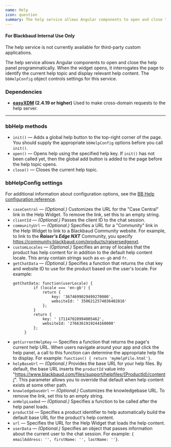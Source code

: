 ```yaml
---
name: Help
icon: question
summary: The help service allows Angular components to open and close the help panel programmatically.
---
```


<div class="alert alert-warning">
  <div class="media">
    <div class="media-left">
      <span class="fa-stack fa-lg"><i class="fa fa-circle fa-stack-2x"></i><i class="fa fa-flag fa-stack-1x fa-inverse"></i></span>
    </div>
    <div class="media-body">
      <h4 class="media-heading" id="advanced-users-only">For Blackbaud Internal Use Only</h4>
      The help service is not currently available for third-party custom applications.
    </div>
  </div>
</div>


The help service allows Angular components to open and close the help panel programmatically. When the widget opens, it interrogates the page to identify the current help topic and display relevant help content. The `bbHelpConfig` object controls settings for this service.

 ### Dependencies ###

 - **[easyXDM](http://easyxdm.net/wp/) (2.4.19 or higher)** Used to make cross-domain requests to the help server.

---

### bbHelp methods ###
- `init()` &mdash; Adds a global help button to the top-right corner of the page. You should supply the appropriate `bbHelpConfig` options before you call `init()`.
- `open()` &mdash; Opens help using the specified help key. If `init()` has not been called yet, then the global add button is added to the page before the help topic opens.
- `close()` &mdash; Closes the current help topic.

### bbHelpConfig settings ###
For additional information about configuration options, see the <a href="https://docs.blackbaud.com/bb-help-docs/learn/configuration/config-settings">BB Help configuration reference</a>.
- `caseCentral` &mdash; *(Optional.)* Customizes the URL for the "Case Central" link in the Help Widget. To remove the link, set this to an empty string.
- `clientId` &mdash; *(Optional.)* Passes the client ID to the chat session.
- `communityUrl` &mdash; *(Optional.)* Specifies a URL for a "Community" link in the Help Widget to link to a Blackbaud Community website. For example, to link to the ***Raiser's Edge NXT*** Community, you specify <a href="https://community.blackbaud.com/products/raisersedgenxt" target="_blank">https://community.blackbaud.com/products/raisersedgenxt</a>.
- `customLocales` &mdash; *(Optional.)* Specifies an array of locales that the product has help content for in addition to the default help content locale. This array contain strings such as `en-gb` and `fr`.
- `getChatData` &mdash; *(Optional.)* Specifies a function that returns the chat key and website ID to use for the product based on the user's locale. For example:
   ```
   getChatData: function(userLocale) {
            if (locale === 'en-gb') {
                return {
                    key: '3674699029499270000',
                    websiteId: ' 3506212574036402816'
                };
            }
            return {
                key: ' 171147028994005462',
                websiteId: '2766361919244160000'
            };
        }
    ```
- `getCurrentHelpKey` &mdash; Specifies a function that returns the page's current help URL. When users navigate around your app and click the help panel, a call to this function can determine the appropriate help file to display. For example: `function() { return 'myHelpFile.html'}`.
- `helpBaseUrl` &mdash; *(Optional.)* Provides the base URL for your help files. By default, the base URL inserts the `productId` value into "https://www.blackbaud.com/files/support/helpfiles/{ProductId}/content/". This parameter allows you to override that default when help content exists at some other path.
- `knowledgebaseUrl` &mdash; *(Optional.)* Customizes the knowledgebase URL. To remove the link, set this to an empty string.
- `onHelpLoaded` &mdash; *(Optional.)* Specifies a function to be called after the help panel loads.
- `productId` &mdash; Specifies a product identifier to help automatically build the default base URL for the product's help content.
- `url` &mdash; Specifies the URL for the Help Widget that loads the help content.
- `userData` &mdash; *(Optional.)* Specifies an object that passes information about the current user to the chat session. For example: `{ emailAddress: '', firstName: '', lastName: ''}`.
